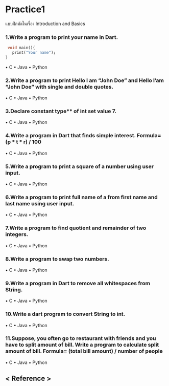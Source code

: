 # Practice1
แบบฝึกหัดในเรื่อง Introduction and Basics
### 1.Write a program to print your name in Dart.
 ```dart
  void main(){
    print("Your name");
}
   ```
• C
• Java
• Python
### 2.Write a program to print Hello I am “John Doe” and Hello I’am “John Doe” with single and double quotes.
• C
• Java
• Python
### 3.Declare constant type** of int set value 7.
• C
• Java
• Python
### 4.Write a program in Dart that finds simple interest. Formula= (p * t * r) / 100
• C
• Java
• Python
### 5.Write a program to print a square of a number using user input.
• C
• Java
• Python
### 6.Write a program to print full name of a from first name and last name using user input.
• C
• Java
• Python
### 7.Write a program to find quotient and remainder of two integers.
• C
• Java
• Python
### 8.Write a program to swap two numbers.
• C
• Java
• Python
### 9.Write a program in Dart to remove all whitespaces from String.
• C
• Java
• Python
### 10.Write a dart program to convert String to int.
• C
• Java
• Python
### 11.Suppose, you often go to restaurant with friends and you have to split amount of bill. Write a program to calculate split amount of bill. Formula= (total bill amount) / number of people
• C
• Java
• Python
## < Reference >
